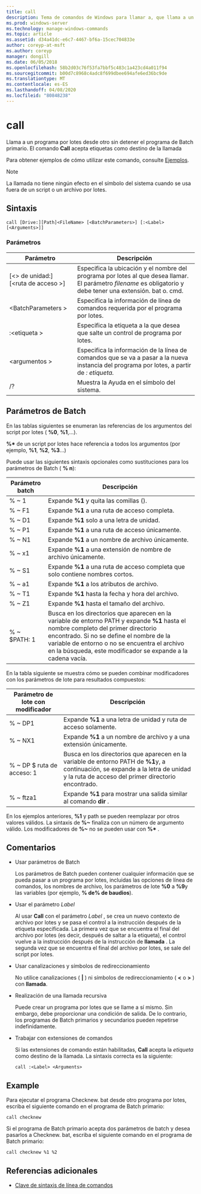 ```yaml
---
title: call
description: Tema de comandos de Windows para llamar a, que llama a un programa por lotes desde otro sin detener el programa de Batch primario.
ms.prod: windows-server
ms.technology: manage-windows-commands
ms.topic: article
ms.assetid: d34a41dc-e6c7-4467-bf6a-15cec704833e
author: coreyp-at-msft
ms.author: coreyp
manager: dongill
ms.date: 06/05/2018
ms.openlocfilehash: 58b2d03c76f53fa7bbf5c483c1a423cd4a011f94
ms.sourcegitcommit: b00d7c8968c4adc8f699dbee694afe6ed36bc9de
ms.translationtype: MT
ms.contentlocale: es-ES
ms.lasthandoff: 04/08/2020
ms.locfileid: "80848238"
---
```

# <a name="call"></a>call

Llama a un programa por lotes desde otro sin detener el programa de Batch primario. El comando **Call** acepta etiquetas como destino de la llamada

Para obtener ejemplos de cómo utilizar este comando, consulte [Ejemplos](#BKMK_examples).

> [!NOTE]
> La llamada no tiene ningún efecto en el símbolo del sistema cuando se usa fuera de un script o un archivo por lotes.

## <a name="syntax"></a>Sintaxis

```
call [Drive:][Path]<FileName> [<BatchParameters>] [:<Label> [<Arguments>]]
```

### <a name="parameters"></a>Parámetros

|           Parámetro           |                                                                         Descripción                                                                          |
|-------------------------------|--------------------------------------------------------------------------------------------------------------------------------------------------------------|
| [\<> de unidad:] [\<ruta de acceso >]<FileName> | Especifica la ubicación y el nombre del programa por lotes al que desea llamar. El parámetro *filename* es obligatorio y debe tener una extensión. bat o. cmd. |
|      \<BatchParameters >       |                                            Especifica la información de línea de comandos requerida por el programa por lotes.                                             |
|           :\<etiqueta >           |                                            Especifica la etiqueta a la que desea que salte un control de programa por lotes.                                             |
|         \<argumentos >          |                     Especifica la información de la línea de comandos que se va a pasar a la nueva instancia del programa por lotes, a partir de *: etiqueta.*                     |
|              /?               |                                                             Muestra la Ayuda en el símbolo del sistema.                                                             |

## <a name="batch-parameters"></a>Parámetros de Batch

En las tablas siguientes se enumeran las referencias de los argumentos del script por lotes ( **%0**, **%1**,...).

**%\*** de un script por lotes hace referencia a todos los argumentos (por ejemplo, **%1**, **%2**, **%3**...)

Puede usar las siguientes sintaxis opcionales como sustituciones para los parámetros de Batch ( **% n**):

|Parámetro batch|Descripción|
|---------------|-----------|
|% ~ 1|Expande **%1** y quita las comillas ().|
|% ~ F1|Expande **%1** a una ruta de acceso completa.|
|% ~ D1|Expande **%1** solo a una letra de unidad.|
|% ~ P1|Expande **%1** a una ruta de acceso únicamente.|
|% ~ N1|Expande **%1** a un nombre de archivo únicamente.|
|% ~ x1|Expande **%1** a una extensión de nombre de archivo únicamente.|
|% ~ S1|Expande **%1** a una ruta de acceso completa que solo contiene nombres cortos.|
|% ~ a1|Expande **%1** a los atributos de archivo.|
|% ~ T1|Expande **%1** hasta la fecha y hora del archivo.|
|% ~ Z1|Expande **%1** hasta el tamaño del archivo.|
|% ~ $PATH: 1|Busca en los directorios que aparecen en la variable de entorno PATH y expande **%1** hasta el nombre completo del primer directorio encontrado. Si no se define el nombre de la variable de entorno o no se encuentra el archivo en la búsqueda, este modificador se expande a la cadena vacía.|

En la tabla siguiente se muestra cómo se pueden combinar modificadores con los parámetros de lote para resultados compuestos:

|Parámetro de lote con modificador|Descripción|
|-----------------------------|-----------|
|% ~ DP1|Expande **%1** a una letra de unidad y ruta de acceso solamente.|
|% ~ NX1|Expande **%1** a un nombre de archivo y a una extensión únicamente.|
|% ~ DP $ ruta de acceso: 1|Busca en los directorios que aparecen en la variable de entorno PATH de **%1**y, a continuación, se expande a la letra de unidad y la ruta de acceso del primer directorio encontrado.|
|% ~ ftza1|Expande **%1** para mostrar una salida similar al comando **dir** .|

En los ejemplos anteriores, **%1** y path se pueden reemplazar por otros valores válidos. La sintaxis de <strong>%~</strong> finaliza con un número de argumento válido. Los modificadores de <strong>%~</strong> no se pueden usar con **%\*** .

## <a name="remarks"></a>Comentarios

-   Usar parámetros de Batch

    Los parámetros de Batch pueden contener cualquier información que se pueda pasar a un programa por lotes, incluidas las opciones de línea de comandos, los nombres de archivo, los parámetros de lote **%0** a **%9**y las variables (por ejemplo, **% de% de baudios**).
-   Usar el parámetro *Label*

    Al usar **Call** con el parámetro *Label* , se crea un nuevo contexto de archivo por lotes y se pasa el control a la instrucción después de la etiqueta especificada. La primera vez que se encuentra el final del archivo por lotes (es decir, después de saltar a la etiqueta), el control vuelve a la instrucción después de la instrucción de **llamada** . La segunda vez que se encuentra el final del archivo por lotes, se sale del script por lotes.
-   Usar canalizaciones y símbolos de redireccionamiento

    No utilice canalizaciones ( **|** ) ni símbolos de redireccionamiento ( **<** o **>** ) con **llamada**.
-   Realización de una llamada recursiva

    Puede crear un programa por lotes que se llame a sí mismo. Sin embargo, debe proporcionar una condición de salida. De lo contrario, los programas de Batch primarios y secundarios pueden repetirse indefinidamente.
-   Trabajar con extensiones de comandos

    Si las extensiones de comando están habilitadas, **Call** acepta la *etiqueta* como destino de la llamada. La sintaxis correcta es la siguiente:

    `call :<Label> <Arguments>`

## <a name="examples"></a><a name=BKMK_examples></a>Example

Para ejecutar el programa Checknew. bat desde otro programa por lotes, escriba el siguiente comando en el programa de Batch primario:
```
call checknew
```
Si el programa de Batch primario acepta dos parámetros de batch y desea pasarlos a Checknew. bat, escriba el siguiente comando en el programa de Batch primario:
```
call checknew %1 %2
```

## <a name="additional-references"></a>Referencias adicionales

- [Clave de sintaxis de línea de comandos](command-line-syntax-key.md)
